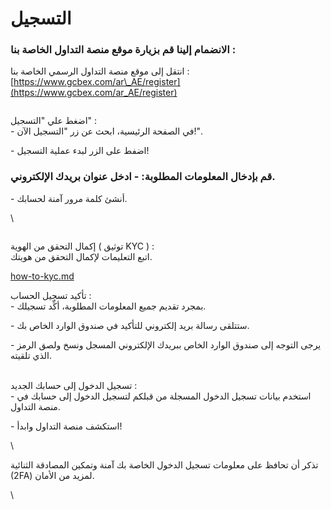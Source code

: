 # التسجيل

### الانضمام إلينا قم بزيارة موقع منصة التداول الخاصة بنا :

انتقل إلى موقع منصة التداول الرسمي الخاصة بنا :[https://www.gcbex.com/ar\_AE/register](https://www.gcbex.com/ar_AE/register)

<figure><img src="https://lh7-rt.googleusercontent.com/docsz/AD_4nXfoDaM-64EpMiTaSpU0EqaIsJ7ShFGPAtFtBS3p1hF_7jK1D0WNIyNBeLI3aGq_msLpedidAR0WzokpJYA4y86TnQWzBKe6bFi9Uja_R_z4Pxpe-gHM_olxA8fHySUVPgLmB7ONow?key=416INEOfKJwKQqmU-nJdNesH" alt=""><figcaption></figcaption></figure>

اضغط علي "التسجيل" :\
\- في الصفحة الرئيسية، ابحث عن زر "التسجيل الآن!".

\- اضفط على الزر لبدء عملية التسجيل!

### قم بإدخال المعلومات المطلوبة: - ادخل عنوان بريدك الإلكتروني.

\- أنشئ كلمة مرور آمنة لحسابك.

\


<figure><img src="https://lh7-rt.googleusercontent.com/docsz/AD_4nXcRd272T_qJgDHJgV0WKX0bJnLG26ImqxpOUfxtW1T8X8zQr5e0k2kR925N1KZl4v-1gU57s6DabrT_xUYu89TRNjtaG59bbBZMV0y3f-c7gljrKgKujjvV4IPAlB1UVD8ueN2uzg?key=416INEOfKJwKQqmU-nJdNesH" alt=""><figcaption></figcaption></figure>

إكمال التحقق من الهوية ( توثيق KYC ) :\
&#x20;اتبع التعليمات لإكمال التحقق من هويتك.

[how-to-kyc.md](../../documentation/user-guide/how-to-kyc.md "mention")

تأكيد تسجيل الحساب :\
\- بمجرد تقديم جميع المعلومات المطلوبة، أكِّد تسجيلك.

\- ستتلقى رسالة بريد إلكتروني للتأكيد في صندوق الوارد الخاص بك.

\- يرجى التوجه إلى صندوق الوارد الخاص ببريدك الإلكتروني المسجل ونسخ ولصق الرمز الذي تلقيته.

\
تسجيل الدخول إلى حسابك الجديد :\
\- استخدم بيانات تسجيل الدخول المسجلة من قبلكم لتسجيل الدخول إلى حسابك في منصة التداول.

\- استكشف منصة التداول وابدأ!

\


تذكر أن تحافظ على معلومات تسجيل الدخول الخاصة بك آمنة وتمكين المصادقة الثنائية (2FA) لمزيد من الأمان.

\


